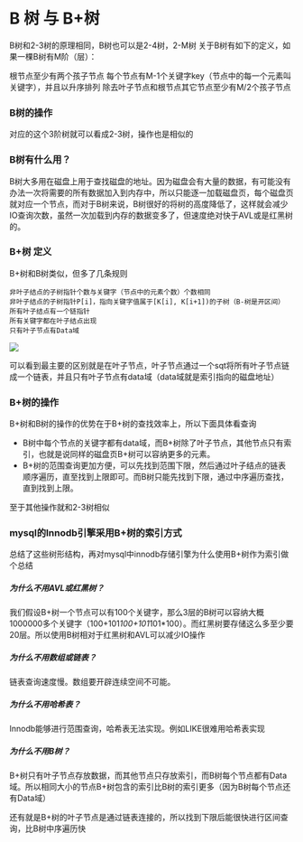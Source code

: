 # B 树 与 B+树

B树和2-3树的原理相同，B树也可以是2-4树，2-M树
关于B树有如下的定义，如果一棵B树有M阶（层）：

根节点至少有两个孩子节点
每个节点有M-1个关键字key（节点中的每一个元素叫关键字），并且以升序排列
除去叶子节点和根节点其它节点至少有M/2个孩子节点

### B树的操作
对应的这个3阶树就可以看成2-3树，操作也是相似的
### B树有什么用？
B树大多用在磁盘上用于查找磁盘的地址。因为磁盘会有大量的数据，有可能没有办法一次将需要的所有数据加入到内存中，所以只能逐一加载磁盘页，每个磁盘页就对应一个节点，而对于B树来说，B树很好的将树的高度降低了，这样就会减少IO查询次数，虽然一次加载到内存的数据变多了，但速度绝对快于AVL或是红黑树的。

### B+树 定义
B+树和B树类似，但多了几条规则

    非叶子结点的子树指针个数与关键字（节点中的元素个数）个数相同
    非叶子结点的子树指针P[i]，指向关键字值属于[K[i], K[i+1])的子树（B-树是开区间）
    所有叶子结点有一个链指针
    所有关键字都在叶子结点出现
    只有叶子节点有Data域

![](https://user-gold-cdn.xitu.io/2019/6/4/16b22b355f4cf7e6)

可以看到最主要的区别就是在叶子节点，叶子节点通过一个sqt将所有叶子节点链成一个链表，并且只有叶子节点有data域（data域就是索引指向的磁盘地址）

### B+树的操作
B+树和B树的操作的优势在于B+树的查找效率上，所以下面具体看查询
   -  B树中每个节点的关键字都有data域，而B+树除了叶子节点，其他节点只有索引，也就是说同样的磁盘页B+树可以容纳更多的元素。
   -  B+树的范围查询更加方便，可以先找到范围下限，然后通过叶子结点的链表顺序遍历，直至找到上限即可。而B树只能先找到下限，通过中序遍历查找，直到找到上限。

至于其他操作就和2-3树相似


### mysql的Innodb引擎采用B+树的索引方式
总结了这些树形结构，再对mysql中innodb存储引擎为什么使用B+树作为索引做个总结

##### 为什么不用AVL或红黑树？     

我们假设B+树一个节点可以有100个关键字，那么3层的B树可以容纳大概1000000多个关键字（100+101*100+101*101*100）。而红黑树要存储这么多至少要20层。所以使用B树相对于红黑树和AVL可以减少IO操作
##### 为什么不用数组或链表？
链表查询速度慢。数组要开辟连续空间不可能。

##### 为什么不用哈希表？
Innodb能够进行范围查询，哈希表无法实现。例如LIKE很难用哈希表实现

##### 为什么不用B树？
B+树只有叶子节点存放数据，而其他节点只存放索引，而B树每个节点都有Data域。所以相同大小的节点B+树包含的索引比B树的索引更多（因为B树每个节点还有Data域）

还有就是B+树的叶子节点是通过链表连接的，所以找到下限后能很快进行区间查询，比B树中序遍历快

